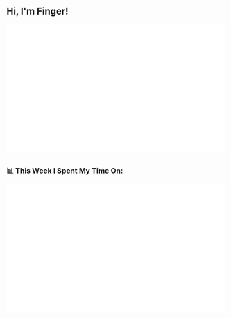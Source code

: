 <h2> Hi, I'm Finger!</h2>

<img align="right" src="https://raw.githubusercontent.com/spianmo/github-stats/master/generated/overview.svg#gh-light-mode-only">

<!-- <img align="right" height="160em" src="https://github-readme-stats-eight-theta.vercel.app/api/top-langs/?username=spianmo&layout=compact&langs_count=8&theme=algolia"/>	 -->
	
```go
package main

type Me struct {
	Name   string
	Job    string
	Code   string
	Skills string
}

func main() {
	me := &Me{
		Name:   "Finger",
		Job:    "Client-side Engineer",
		Code:   "Java and C++ and Others",
		Skills: "Android Security NLP ^o^",
	}
	_ = me
}
```


<h3>📊 This Week I Spent My Time On:</h3>
<img align='right' src="https://raw.githubusercontent.com/spianmo/github-stats/master/generated/languages.svg#gh-light-mode-only">

<!--START_SECTION:waka-->

```text
JavaScript               16 hrs 22 mins  ██████████░░░░░░░░░░░░░░░   39.35 %
Vue.js                   14 hrs 11 mins  ████████▓░░░░░░░░░░░░░░░░   34.12 %
Python                   5 hrs 56 mins   ███▓░░░░░░░░░░░░░░░░░░░░░   14.30 %
JSON                     49 mins         ▒░░░░░░░░░░░░░░░░░░░░░░░░   01.99 %
Dart                     47 mins         ▒░░░░░░░░░░░░░░░░░░░░░░░░   01.89 %
SourceMap                43 mins         ▒░░░░░░░░░░░░░░░░░░░░░░░░   01.75 %
```

<!--END_SECTION:waka-->
